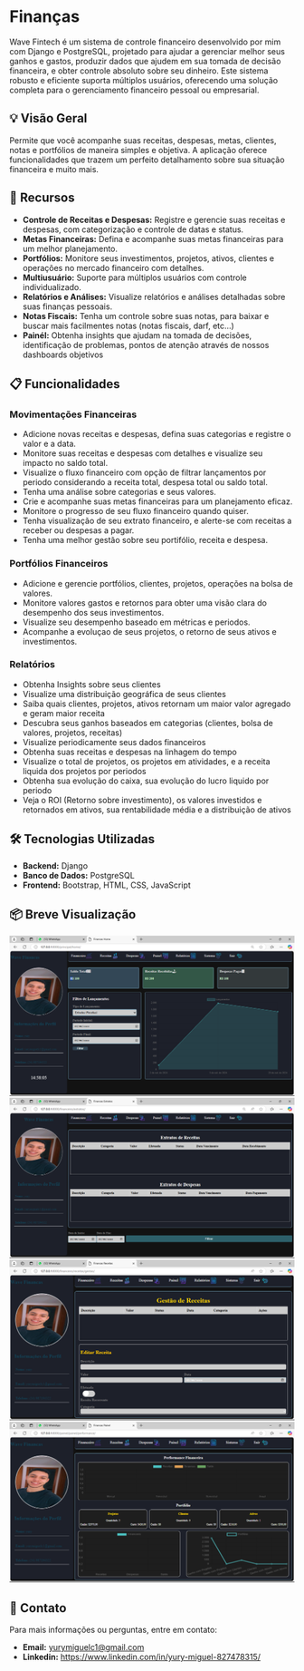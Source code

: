 # Finanças

Wave Fintech é um sistema de controle financeiro desenvolvido por mim com Django e PostgreSQL, projetado para ajudar a gerenciar melhor seus ganhos e gastos, produzir dados que ajudem em sua tomada de decisão financeira, e obter controle absoluto sobre seu dinheiro. Este sistema robusto e eficiente suporta múltiplos usuários, oferecendo uma solução completa para o gerenciamento financeiro pessoal ou empresarial.

## 💡 Visão Geral

Permite que você acompanhe suas receitas, despesas, metas, clientes, notas e portfólios de maneira simples e objetiva. A aplicação oferece funcionalidades que trazem um perfeito detalhamento sobre sua situação financeira e muito mais.

## 🚀 Recursos

- **Controle de Receitas e Despesas:** Registre e gerencie suas receitas e despesas, com categorização e controle de datas e status.
- **Metas Financeiras:** Defina e acompanhe suas metas financeiras para um melhor planejamento.
- **Portfólios:** Monitore seus investimentos, projetos, ativos, clientes e operações no mercado financeiro com detalhes.
- **Multiusuário:** Suporte para múltiplos usuários com controle individualizado.
- **Relatórios e Análises:** Visualize relatórios e análises detalhadas sobre suas finanças pessoais.
- **Notas Fiscais:** Tenha um controle sobre suas notas, para baixar e buscar mais facilmentes notas (notas fiscais, darf, etc...)
- **Painél:** Obtenha insights que ajudam na tomada de decisões, identificação de problemas, pontos de atenção através de nossos dashboards objetivos


## 📋 Funcionalidades

### Movimentações Financeiras

- Adicione novas receitas e despesas, defina suas categorias e registre o valor e a data.
- Monitore suas receitas e despesas com detalhes e visualize seu impacto no saldo total.
- Visualize o fluxo financeiro com opção de filtrar lançamentos por periodo considerando a receita total, despesa total ou saldo total.
- Tenha uma análise sobre categorias e seus valores.
- Crie e acompanhe suas metas financeiras para um planejamento eficaz.
- Monitore o progresso de seu fluxo financeiro quando quiser.
- Tenha visualização de seu extrato financeiro, e alerte-se com receitas a receber ou despesas a pagar.
- Tenha uma melhor gestão sobre seu portifólio, receita e despesa.

### Portfólios Financeiros

- Adicione e gerencie portfólios, clientes, projetos, operações na bolsa de valores.
- Monitore valores gastos e retornos para obter uma visão clara do desempenho dos seus investimentos.
- Visualize seu desempenho baseado em métricas e periodos.
- Acompanhe a evoluçao de seus projetos, o retorno de seus ativos e investimentos.

### Relatórios

- Obtenha Insights sobre seus clientes
- Visualize uma distribuição geográfica de seus clientes
- Saiba quais clientes, projetos, ativos retornam um maior valor agregado e geram maior receita
- Descubra seus ganhos baseados em categorias (clientes, bolsa de valores, projetos, receitas)
- Visualize periodicamente seus dados financeiros
- Obtenha suas receitas e despesas na linhagem do tempo
- Visualize o total de projetos, os projetos em atividades, e a receita liquida dos projetos por periodos
- Obtenha sua evolução do caixa, sua evolução do lucro liquido por periodo
- Veja o ROI (Retorno sobre investimento), os valores investidos e retornados em ativos, sua rentabilidade média e a distribuição de ativos

## 🛠️ Tecnologias Utilizadas

- **Backend:** Django
- **Banco de Dados:** PostgreSQL
- **Frontend:** Bootstrap, HTML, CSS, JavaScript

## 📦 Breve Visualização

![Captura de Tela 70](https://github.com/yury-miguel/Leia-Me_Fintech/blob/main/Captura%20de%20Tela%20(70).png)
![Captura de Tela 71](https://github.com/yury-miguel/Leia-Me_Fintech/blob/main/Captura%20de%20Tela%20(71).png)
![Captura de Tela 73](https://github.com/yury-miguel/Leia-Me_Fintech/blob/main/Captura%20de%20Tela%20(73).png)
![Captura de Tela 76](https://github.com/yury-miguel/Leia-Me_Fintech/blob/main/Captura%20de%20Tela%20(76).png)

## 📧 Contato


Para mais informações ou perguntas, entre em contato:

- **Email:** yurymiguelc1@gmail.com
- **Linkedin:** https://www.linkedin.com/in/yury-miguel-827478315/
